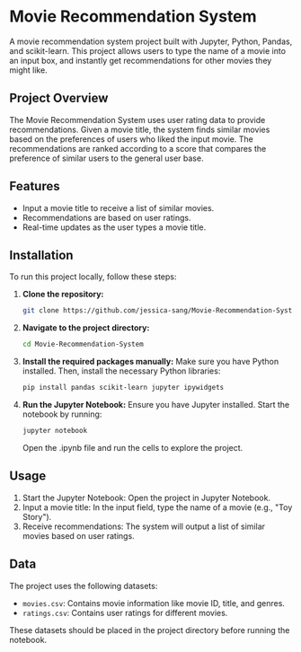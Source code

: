 # Movie Recommendation System

A movie recommendation system project built with Jupyter, Python, Pandas, and scikit-learn.
This project allows users to type the name of a movie into an input box, and instantly get recommendations for other movies they might like. 

## Project Overview

The Movie Recommendation System uses user rating data to provide recommendations. Given a movie title, the system finds similar movies based on the preferences of users who liked the input movie. The recommendations are ranked according to a score that compares the preference of similar users to the general user base.

## Features

- Input a movie title to receive a list of similar movies.
- Recommendations are based on user ratings.
- Real-time updates as the user types a movie title.

## Installation

To run this project locally, follow these steps:

1. **Clone the repository:**

   ```bash
   git clone https://github.com/jessica-sang/Movie-Recommendation-System.git
   ```

2. **Navigate to the project directory:**

   ```bash
   cd Movie-Recommendation-System
   ```

3. **Install the required packages manually:**
   Make sure you have Python installed. Then, install the necessary Python libraries:
   
   ```bash
   pip install pandas scikit-learn jupyter ipywidgets
   ```

4. **Run the Jupyter Notebook:**
   Ensure you have Jupyter installed. Start the notebook by running:

   ```bash
   jupyter notebook
   ```
   Open the .ipynb file and run the cells to explore the project.

## Usage

1. Start the Jupyter Notebook: Open the project in Jupyter Notebook.
2. Input a movie title: In the input field, type the name of a movie (e.g., "Toy Story").
3. Receive recommendations: The system will output a list of similar movies based on user ratings.

## Data

The project uses the following datasets:

- `movies.csv`: Contains movie information like movie ID, title, and genres.
- `ratings.csv`: Contains user ratings for different movies.

These datasets should be placed in the project directory before running the notebook.
